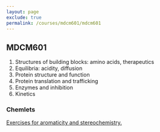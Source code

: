 ```yaml
---
layout: page 
exclude: true
permalink: /courses/mdcm601/mdcm601
---
```


## MDCM601

1. Structures of building blocks: amino acids, therapeutics
2. Equilibria: acidity, diffusion
3. Protein structure and function
4. Protein translation and trafficking
5. Enzymes and inhibition
6. Kinetics 

### Chemlets
[Exercises for aromaticity and stereochemistry.](/courses/mdcm601/chemlets/chemlets.html)